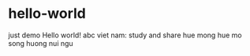 # hello-world
just demo
Hello world! 
abc
viet nam: study and share
hue mong hue mo
song huong nui ngu
